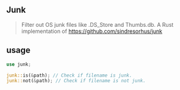## Junk

> Filter out OS junk files like .DS_Store and Thumbs.db. A Rust implementation of https://github.com/sindresorhus/junk

## usage

```rust
use junk;

junk::is(&path); // Check if filename is junk.
junk::not(&path); // Check if filename is not junk.
```
